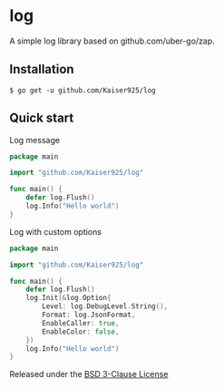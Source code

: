 # log

A simple log library based on github.com/uber-go/zap.

## Installation

```shell
$ go get -u github.com/Kaiser925/log
```

## Quick start

Log message

```go
package main

import "github.com/Kaiser925/log"

func main() {
	defer log.Flush()
	log.Info("Hello world")
}
```

Log with custom options

```go
package main

import "github.com/Kaiser925/log"

func main() {
	defer log.Flush()
	log.Init(&log.Option{
		Level: log.DebugLevel.String(),
		Format: log.JsonFormat,
		EnableCaller: true,
		EnableColor: false,
    })
	log.Info("Hello world")
}
```

Released under the [BSD 3-Clause License](./LICENSE)